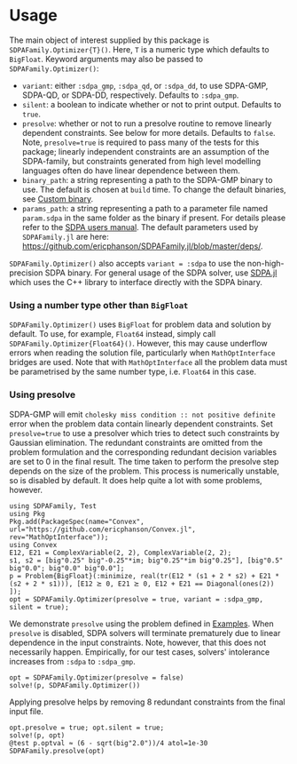 # Usage

The main object of interest supplied by this package is `SDPAFamily.Optimizer{T}()`. Here, `T` is a numeric type which defaults to `BigFloat`. Keyword arguments may also be passed to `SDPAFamily.Optimizer()`:

* `variant`: either `:sdpa_gmp`, `:sdpa_qd`, or `:sdpa_dd`, to use SDPA-GMP, SDPA-QD, or SDPA-DD, respectively. Defaults to `:sdpa_gmp`.
* `silent`: a boolean to indicate whether or not to print output. Defaults to `true`.
* `presolve`: whether or not to run a presolve routine to remove linearly dependent constraints. See below for more details. Defaults to `false`. Note, `presolve=true` is required to pass many of the tests for this package; linearly independent constraints are an assumption of the SDPA-family, but constraints generated from high level modelling languages often do have linear dependence between them.
* `binary_path`: a string representing a path to the SDPA-GMP binary to use. The default is chosen at `build` time. To change the default binaries, see [Custom binary](@ref).
* `params_path`: a string representing a path to a parameter file named `param.sdpa` in the same folder as the binary if present. For details please refer to the [SDPA users manual](https://sourceforge.net/projects/sdpa/files/sdpa/sdpa.7.1.1.manual.20080618.pdf). The default parameters used by `SDPAFamily.jl` are here: <https://github.com/ericphanson/SDPAFamily.jl/blob/master/deps/>.

`SDPAFamily.Optimizer()` also accepts `variant = :sdpa` to use the non-high-precision SDPA binary. For general usage of the SDPA solver, use [SDPA.jl](https://github.com/JuliaOpt/SDPA.jl) which uses the C++ library to interface directly with the SDPA binary.

### Using a number type other than `BigFloat`

`SDPAFamily.Optimizer()` uses `BigFloat` for problem data and solution by default. To use, for example, `Float64` instead, simply call `SDPAFamily.Optimizer{Float64}()`. However, this may cause underflow errors when reading the solution file, particularly when `MathOptInterface` bridges are used. Note that with `MathOptInterface` all the problem data must be parametrised by the same number type, i.e. `Float64` in this case.

### Using presolve

SDPA-GMP will emit `cholesky miss condition :: not positive definite` error when the problem data contain linearly dependent constraints. Set `presolve=true` to use a presolver which tries to detect such constraints by Gaussian elimination. The redundant constraints are omitted from the problem formulation and the corresponding redundant decision variables are set to 0 in the final result. The time taken to perform the presolve step depends on the size of the problem. This process is numerically unstable, so is disabled by default. It does help quite a lot with some problems, however. 

```@setup convexquantum
using SDPAFamily, Test
using Pkg
Pkg.add(PackageSpec(name="Convex", url="https://github.com/ericphanson/Convex.jl", rev="MathOptInterface"));
using Convex
E12, E21 = ComplexVariable(2, 2), ComplexVariable(2, 2);
s1, s2 = [big"0.25" big"-0.25"*im; big"0.25"*im big"0.25"], [big"0.5" big"0.0"; big"0.0" big"0.0"];
p = Problem{BigFloat}(:minimize, real(tr(E12 * (s1 + 2 * s2) + E21 * (s2 + 2 * s1))), [E12 ⪰ 0, E21 ⪰ 0, E12 + E21 == Diagonal(ones(2)) ]);
opt = SDPAFamily.Optimizer(presolve = true, variant = :sdpa_gmp, silent = true);

```
We demonstrate `presolve` using the problem defined in [Examples](@ref). When `presolve` is disabled, SDPA solvers will terminate prematurely due to linear dependence in the input constraints. Note, however, that this does not necessarily happen. Empirically, for our test cases, solvers' intolerance increases from `:sdpa` to `:sdpa_gmp`.
```@repl convexquantum
opt = SDPAFamily.Optimizer(presolve = false)
solve!(p, SDPAFamily.Optimizer())
```
Applying presolve helps by removing 8 redundant constraints from the final input file.
```@repl convexquantum
opt.presolve = true; opt.silent = true;
solve!(p, opt)
@test p.optval ≈ (6 - sqrt(big"2.0"))/4 atol=1e-30
SDPAFamily.presolve(opt)
```